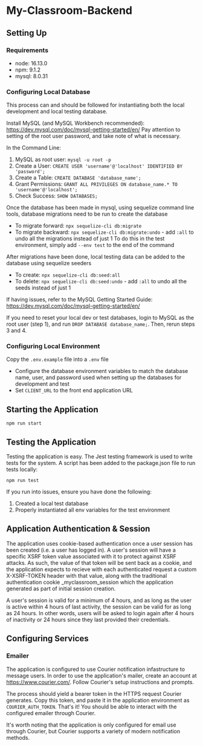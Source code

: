 # My-Classroom-Backend

## Setting Up

### Requirements

- node: 16.13.0
- npm: 9.1.2
- mysql: 8.0.31

### Configuring Local Database

This process can and should be followed for instantiating both the local development and local testing database.

Install MySQL (and MySQL Workbench recommended): https://dev.mysql.com/doc/mysql-getting-started/en/
Pay attention to setting of the root user password, and take note of what is necessary.

In the Command Line:
1. MySQL as root user: `mysql -u root -p`
2. Create a User: `CREATE USER 'username'@'localhost' IDENTIFIED BY 'password';`
3. Create a Table: `CREATE DATABASE 'database_name';`
4. Grant Permissions: `GRANT ALL PRIVILEGES ON database_name.* TO 'username'@'localhost';`
5. Check Success: `SHOW DATABASES;`

Once the database has been made in mysql, using sequelize command line tools, database migrations need to be run to create the database
- To migrate forward: `npx sequelize-cli db:migrate`
- To migrate backward: `npx sequelize-cli db:migrate:undo` - add `:all` to undo all the migrations instead of just 1
To do this in the test environment, simply add `--env test` to the end of the command

After migrations have been done, local testing data can be added to the database using sequelize seeders
- To create: `npx sequelize-cli db:seed:all`
- To delete: `npx sequelize-cli db:seed:undo` - add `:all` to undo all the seeds instead of just 1

If having issues, refer to the MySQL Getting Started Guide: https://dev.mysql.com/doc/mysql-getting-started/en/

If you need to reset your local dev or test databases, login to MySQL as the root user (step 1), and run `DROP DATABASE database_name;`. Then, rerun steps 3 and 4. 

### Configuring Local Environment

Copy the `.env.example` file into a `.env` file

- Configure the database environment variables to match the database name, user, and password used when setting up the databases for development and test
- Set `CLIENT_URL` to the front end application URL

## Starting the Application

`npm run start`

## Testing the Application

Testing the application is easy. The Jest testing framework is used to write tests for the system. A script has been added to the package.json file to run tests locally:

`npm run test`

If you run into issues, ensure you have done the following:

1. Created a local test database
2. Properly instantiated all env variables for the test environment

## Application Authentication & Session

The application uses cookie-based authentication once a user session has been created (i.e. a user has logged in). A user's session will have a specific XSRF token value associated with it to protect against XSRF attacks. As such, the value of that token will be sent back as a cookie, and the application expects to recieve with each authenticated request a custom X-XSRF-TOKEN header with that value, along with the traditional authentication cookie _myclassroom_session which the application generated as part of initial session creation.

A user's session is valid for a minimum of 4 hours, and as long as the user is active within 4 hours of last activity, the session can be valid for as long as 24 hours. In other words, users will be asked to login again after 4 hours of inactivity or 24 hours since they last provided their credentials.

## Configuring Services

### Emailer

The application is configured to use Courier notification infastructure to message users. In order to use the application's mailer, create an account at https://www.courier.com/. Follow Courier's setup instructions and prompts.

The process should yield a bearer token in the HTTPS request Courier generates. Copy this token, and paste it in the application environment as `COURIER_AUTH_TOKEN`. That's it! You should be able to interact with the configured emailer through Courier.

It's worth noting that the application is only configured for email use through Courier, but Courier supports a variety of modern notification methods.